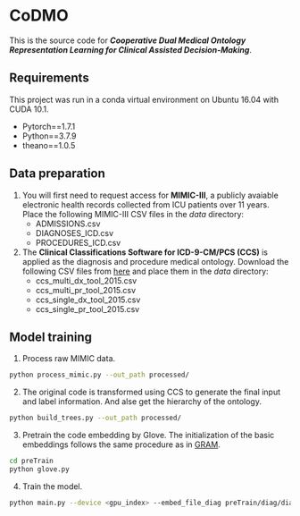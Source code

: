 CoDMO
===
This is the source code for ***Cooperative Dual Medical Ontology Representation Learning for Clinical Assisted Decision-Making***.

Requirements
----
This project was run in a conda virtual environment on Ubuntu 16.04 with CUDA 10.1. 
+ Pytorch==1.7.1
+ Python==3.7.9
+ theano==1.0.5

Data preparation
----
1. You will first need to request access for **MIMIC-III**, a publicly avaiable electronic health records collected from ICU patients over 11 years. Place the following MIMIC-III CSV files in the *data* directory:
    + ADMISSIONS.csv
    + DIAGNOSES_ICD.csv
    + PROCEDURES_ICD.csv
2. The **Clinical Classifications Software for ICD-9-CM/PCS (CCS)** is applied as the diagnosis and procedure medical ontology. Download the following CSV files from [here] and place them in the *data* directory:
    + ccs_multi_dx_tool_2015.csv
    + ccs_multi_pr_tool_2015.csv
    + ccs_single_dx_tool_2015.csv
    + ccs_single_pr_tool_2015.csv
 
[here]:https://www.hcup-us.ahrq.gov/toolssoftware/ccs/ccs.jsp#download

Model training
----
1. Process raw MIMIC data.
```bash
python process_mimic.py --out_path processed/
```
2. The original code is transformed using CCS to generate the final input and label information. And alse get the hierarchy of the ontology.
```bash
python build_trees.py --out_path processed/
```
3. Pretrain the code embedding by Glove. The initialization of the basic embeddings follows the same procedure as in [GRAM].
```bash
cd preTrain
python glove.py
```
4. Train the model.
```bash
python main.py --device <gpu_index> --embed_file_diag preTrain/diag/diag.npz --embed_file_proc preTrain/proc/proc.npz
```
[GRAM]:https://github.com/mp2893/gram
